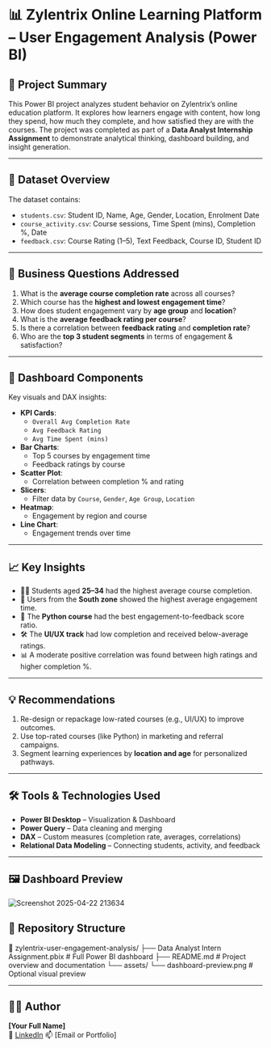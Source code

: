 # 📊 Zylentrix Online Learning Platform – User Engagement Analysis (Power BI)

## 🧠 Project Summary

This Power BI project analyzes student behavior on Zylentrix’s online education platform. It explores how learners engage with content, how long they spend, how much they complete, and how satisfied they are with the courses. The project was completed as part of a **Data Analyst Internship Assignment** to demonstrate analytical thinking, dashboard building, and insight generation.

---

## 📁 Dataset Overview

The dataset contains:
- `students.csv`: Student ID, Name, Age, Gender, Location, Enrolment Date
- `course_activity.csv`: Course sessions, Time Spent (mins), Completion %, Date
- `feedback.csv`: Course Rating (1–5), Text Feedback, Course ID, Student ID

---

## 🎯 Business Questions Addressed

1. What is the **average course completion rate** across all courses?
2. Which course has the **highest and lowest engagement time**?
3. How does student engagement vary by **age group** and **location**?
4. What is the **average feedback rating per course**?
5. Is there a correlation between **feedback rating** and **completion rate**?
6. Who are the **top 3 student segments** in terms of engagement & satisfaction?

---

## 🧪 Dashboard Components

Key visuals and DAX insights:
- **KPI Cards**:  
  - `Overall Avg Completion Rate`  
  - `Avg Feedback Rating`  
  - `Avg Time Spent (mins)`
- **Bar Charts**:
  - Top 5 courses by engagement time
  - Feedback ratings by course
- **Scatter Plot**:
  - Correlation between completion % and rating
- **Slicers**:
  - Filter data by `Course`, `Gender`, `Age Group`, `Location`
- **Heatmap**:
  - Engagement by region and course
- **Line Chart**:
  - Engagement trends over time

---

## 📈 Key Insights

- 👩‍🎓 Students aged **25–34** had the highest average course completion.
- 🧭 Users from the **South zone** showed the highest average engagement time.
- 📘 The **Python course** had the best engagement-to-feedback score ratio.
- 🛠️ The **UI/UX track** had low completion and received below-average ratings.
- 📊 A moderate positive correlation was found between high ratings and higher completion %.

---

## 💡 Recommendations

1. Re-design or repackage low-rated courses (e.g., UI/UX) to improve outcomes.
2. Use top-rated courses (like Python) in marketing and referral campaigns.
3. Segment learning experiences by **location and age** for personalized pathways.

---

## 🛠️ Tools & Technologies Used

- **Power BI Desktop** – Visualization & Dashboard
- **Power Query** – Data cleaning and merging
- **DAX** – Custom measures (completion rate, averages, correlations)
- **Relational Data Modeling** – Connecting students, activity, and feedback

---

## 🖼️ Dashboard Preview
 ![Screenshot 2025-04-22 213634](https://github.com/user-attachments/assets/df8708a0-9856-4679-a497-07292e4da1dc)


## 📂 Repository Structure
📁 zylentrix-user-engagement-analysis/
├── Data Analyst Intern Assignment.pbix     # Full Power BI dashboard
├── README.md                               # Project overview and documentation
└── assets/
    └── dashboard-preview.png               # Optional visual preview
 
---

## 👨‍💻 Author

**[Your Full Name]**  
🔗 [LinkedIn](https://www.linkedin.com/in/svramana1/) 
📫 [Email or Portfolio]



